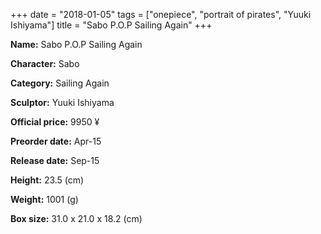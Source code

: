+++
date = "2018-01-05"
tags = ["onepiece", "portrait of pirates", "Yuuki Ishiyama"]
title = "Sabo P.O.P Sailing Again"
+++

**Name:** Sabo P.O.P Sailing Again

**Character:** Sabo

**Category:** Sailing Again 

**Sculptor:** Yuuki Ishiyama

**Official price:** 9950 ¥

**Preorder date:** Apr-15

**Release date:** Sep-15

**Height:** 23.5 (cm)

**Weight:** 1001 (g)

**Box size:** 31.0 x 21.0 x 18.2 (cm)


